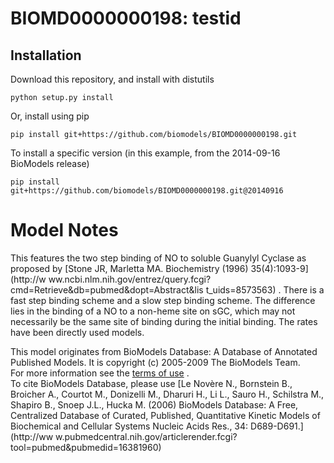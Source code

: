 # BIOMD0000000198: testid

## Installation

Download this repository, and install with distutils

`python setup.py install`

Or, install using pip

`pip install git+https://github.com/biomodels/BIOMD0000000198.git`

To install a specific version (in this example, from the 2014-09-16 BioModels release)

`pip install git+https://github.com/biomodels/BIOMD0000000198.git@20140916`


# Model Notes
This features the two step binding of NO to soluble Guanylyl Cyclase as
proposed by [Stone JR, Marletta MA. Biochemistry (1996) 35(4):1093-9](http://w
ww.ncbi.nlm.nih.gov/entrez/query.fcgi?cmd=Retrieve&db=pubmed&dopt=Abstract&lis
t_uids=8573563) . There is a fast step binding scheme and a slow step binding
scheme. The difference lies in the binding of a NO to a non-heme site on sGC,
which may not necessarily be the same site of binding during the initial
binding. The rates have been directly used models.

This model originates from BioModels Database: A Database of Annotated
Published Models. It is copyright (c) 2005-2009 The BioModels Team.  
For more information see the [terms of
use](http://www.ebi.ac.uk/biomodels/legal.html) .  
To cite BioModels Database, please use [Le Novère N., Bornstein B., Broicher
A., Courtot M., Donizelli M., Dharuri H., Li L., Sauro H., Schilstra M.,
Shapiro B., Snoep J.L., Hucka M. (2006) BioModels Database: A Free,
Centralized Database of Curated, Published, Quantitative Kinetic Models of
Biochemical and Cellular Systems Nucleic Acids Res., 34: D689-D691.](http://ww
w.pubmedcentral.nih.gov/articlerender.fcgi?tool=pubmed&pubmedid=16381960)


